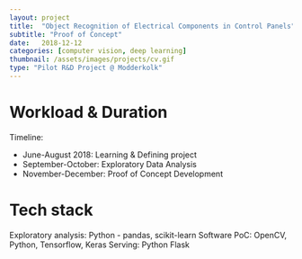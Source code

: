 ```yaml
---
layout: project
title:  "Object Recognition of Electrical Components in Control Panels"
subtitle: "Proof of Concept"
date:   2018-12-12
categories: [computer vision, deep learning]
thumbnail: /assets/images/projects/cv.gif
type: "Pilot R&D Project @ Modderkolk"
---
```

# Workload & Duration
Timeline:
- June-August 2018: Learning & Defining project
- September-October: Exploratory Data Analysis
- November-December: Proof of Concept Development

# Tech stack
Exploratory analysis: Python - pandas, scikit-learn
Software PoC: OpenCV, Python, Tensorflow, Keras
Serving: Python Flask
